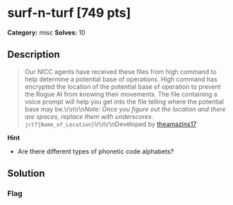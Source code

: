 # surf-n-turf [749 pts]

**Category:** misc
**Solves:** 10

## Description
>Our NICC agents have received these files from high command to help determine a potential base of operations. High command has encrypted the location of the potential base of operation to prevent the Rogue AI from knowing their movements. The file containing a voice prompt will help you get into the file telling where the potential base may be.\r\n\r\n*Note: Once you figure out the location and there are spaces, replace them with underscores.*  `jctf{Name_of_Location}`\r\n\r\nDeveloped by [theamazins17](https://github.com/theamazins17)

**Hint**
* Are there different types of phonetic code alphabets?

## Solution

### Flag

